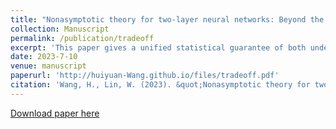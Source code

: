 ```yaml
---
title: "Nonasymptotic theory for two-layer neural networks: Beyond the bias–variance trade-off"
collection: Manuscript
permalink: /publication/tradeoff
excerpt: 'This paper gives a unified statistical guarantee of both underparametrized and overparametrized two-layer ReLU networks, and further reproduce the double descent phenonmenon.'
date: 2023-7-10
venue: manuscript
paperurl: 'http://huiyuan-Wang.github.io/files/tradeoff.pdf'
citation: 'Wang, H., Lin, W. (2023). &quot;Nonasymptotic theory for two-layer neural networks: Beyond the bias–variance trade-off.&quot; <i>Manuscript</i>.'
---
```

[Download paper here](http://huiyuan-Wang.github.io/files/tradeoff.pdf)
